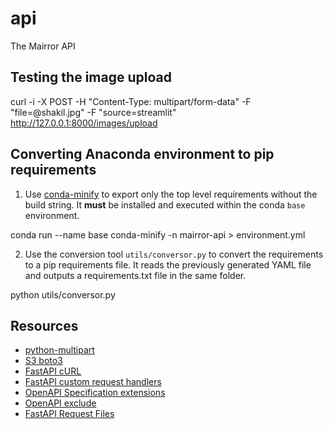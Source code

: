 # api
The Mairror API

## Testing the image upload

curl -i -X POST -H "Content-Type: multipart/form-data" -F "file=@shakil.jpg" -F "source=streamlit" http://127.0.0.1:8000/images/upload

## Converting Anaconda environment to pip requirements

1. Use [conda-minify](https://github.com/jamespreed/conda-minify) to export only the top level requirements without the build string. It **must** be installed and executed within the conda `base` environment.

conda run --name base conda-minify -n mairror-api > environment.yml

2. Use the conversion tool `utils/conversor.py` to convert the requirements to a pip requirements file. It reads the previously generated YAML file and outputs a requirements.txt file in the same folder.

python utils/conversor.py

## Resources

- [python-multipart](https://andrew-d.github.io/python-multipart/)
- [S3 boto3](https://boto3.amazonaws.com/v1/documentation/api/latest/guide/s3-uploading-files.html)
- [FastAPI cURL](https://stackoverflow.com/questions/68981869/how-to-upload-a-single-file-to-fastapi-server-using-curl)
- [FastAPI custom request handlers](https://fastapi.tiangolo.com/advanced/custom-request-and-route/)
- [OpenAPI Specification extensions](https://github.com/OAI/OpenAPI-Specification/blob/main/versions/3.0.3.md#specificationExtensions)
- [OpenAPI exclude](https://fastapi.tiangolo.com/advanced/path-operation-advanced-configuration/#exclude-from-openapi)
- [FastAPI Request Files](https://fastapi.tiangolo.com/tutorial/request-files/)
